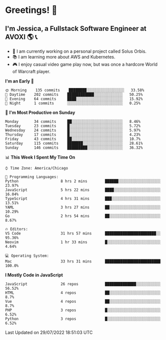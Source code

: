 # Greetings! 🧠

## I'm Jessica, a Fullstack Software Engineer at AVOXI 🌎 📞

- 🌟 I am currently working on a personal project called Solus Orbis.
- 📚 I am learning more about AWS and Kubernetes.
- 🎮 I enjoy casual video game play now, but was once a hardcore World of Warcraft player.

<!--START_SECTION:waka-->
**I'm an Early 🐤** 

```text
🌞 Morning    135 commits    ████████░░░░░░░░░░░░░░░░░   33.58% 
🌆 Daytime    202 commits    ████████████░░░░░░░░░░░░░   50.25% 
🌃 Evening    64 commits     ████░░░░░░░░░░░░░░░░░░░░░   15.92% 
🌙 Night      1 commits      ░░░░░░░░░░░░░░░░░░░░░░░░░   0.25%

```
📅 **I'm Most Productive on Sunday** 

```text
Monday       34 commits     ██░░░░░░░░░░░░░░░░░░░░░░░   8.46% 
Tuesday      23 commits     █░░░░░░░░░░░░░░░░░░░░░░░░   5.72% 
Wednesday    24 commits     █░░░░░░░░░░░░░░░░░░░░░░░░   5.97% 
Thursday     17 commits     █░░░░░░░░░░░░░░░░░░░░░░░░   4.23% 
Friday       43 commits     ██░░░░░░░░░░░░░░░░░░░░░░░   10.7% 
Saturday     115 commits    ███████░░░░░░░░░░░░░░░░░░   28.61% 
Sunday       146 commits    █████████░░░░░░░░░░░░░░░░   36.32%

```


📊 **This Week I Spent My Time On** 

```text
⌚︎ Time Zone: America/Chicago

💬 Programming Languages: 
Python                   8 hrs 2 mins        ██████░░░░░░░░░░░░░░░░░░░   23.97% 
JavaScript               5 hrs 22 mins       ████░░░░░░░░░░░░░░░░░░░░░   16.04% 
TypeScript               4 hrs 31 mins       ███░░░░░░░░░░░░░░░░░░░░░░   13.51% 
YAML                     3 hrs 27 mins       ██░░░░░░░░░░░░░░░░░░░░░░░   10.29% 
Go                       2 hrs 54 mins       ██░░░░░░░░░░░░░░░░░░░░░░░   8.67%

🔥 Editors: 
VS Code                  31 hrs 57 mins      ███████████████████████░░   95.36% 
Neovim                   1 hr 33 mins        █░░░░░░░░░░░░░░░░░░░░░░░░   4.64%

💻 Operating System: 
Mac                      33 hrs 31 mins      █████████████████████████   100.0%

```

**I Mostly Code in JavaScript** 

```text
JavaScript               26 repos            ██████████████░░░░░░░░░░░   56.52% 
HTML                     4 repos             ██░░░░░░░░░░░░░░░░░░░░░░░   8.7% 
Vue                      4 repos             ██░░░░░░░░░░░░░░░░░░░░░░░   8.7% 
PHP                      3 repos             █░░░░░░░░░░░░░░░░░░░░░░░░   6.52% 
Python                   3 repos             █░░░░░░░░░░░░░░░░░░░░░░░░   6.52%

```



 Last Updated on 29/07/2022 18:51:03 UTC
<!--END_SECTION:waka-->

<!--
**jessikuh/jessikuh** is a ✨ _special_ ✨ repository because its `README.md` (this file) appears on your GitHub profile.

Here are some ideas to get you started:

- 🔭 I’m currently working on ...
- 🌱 I’m currently learning ...
- 👯 I’m looking to collaborate on ...
- 🤔 I’m looking for help with ...
- 💬 Ask me about ...
- 📫 How to reach me: ...
- 😄 Pronouns: ...
- ⚡ Fun fact: ...
-->
